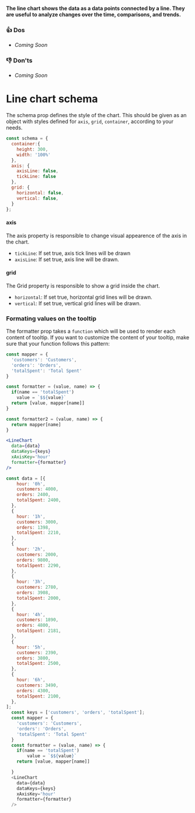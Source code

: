 #### The line chart shows the data as a data points connected by a line. They are useful to analyze changes over the time, comparisons, and trends.

### 👍 Dos
- *Coming Soon*

### 👎 Don'ts
- *Coming Soon*

# Line chart schema
The schema prop defines the style of the chart. This should be given as an object with styles defined for `axis`, `grid`, `container`, according to your needs. 

```js noeditor static
const schema = {
  container:{
    height: 300,
    width: '100%'
  },
  axis: {
    axisLine: false,
    tickLine: false
  },
  grid: {
    horizontal: false,
    vertical: false,
  }
};

```

#### axis
The axis property is responsible to change visual appearence of the axis in the chart.

- `tickLine`: If set true, axis tick lines will be drawn
- `axisLine`: If set true, axis line will be drawn.

#### grid
The Grid property is responsible to show a grid inside the chart.

- `horizontal`: If set true, horizontal grid lines will be drawn.
- `vertical`: If set true, vertical grid lines will be drawn. 

### Formating values on the tooltip

The formatter prop takes a `function` which will be used to render each content of tooltip. If you want to customize the content of your tooltip, make sure that your function follows this pattern:
```jsx noeditor static
const mapper = {
  'customers': 'Customers',
  'orders': 'Orders',
  'totalSpent': 'Total Spent'
}

const formatter = (value, name) => {
  if(name == 'totalSpent')
    value = `$${value}`
  return [value, mapper[name]]
}

const formatter2 = (value, name) => {
  return mapper[name]
}

<LineChart
  data={data}
  dataKeys={keys}
  xAxisKey='hour'
  formatter={formatter}
/>
```

```js
const data = [{
    hour: '0h',
    customers: 4000,
    orders: 2400,
    totalSpent: 2400,
  },
  {
    hour: '1h',
    customers: 3000,
    orders: 1398,
    totalSpent: 2210,
  },
  {
    hour: '2h',
    customers: 2000,
    orders: 9800,
    totalSpent: 2290,
  },
  {
    hour: '3h',
    customers: 2780,
    orders: 3908,
    totalSpent: 2000,
  },
  {
    hour: '4h',
    customers: 1890,
    orders: 4800,
    totalSpent: 2181,
  },
  {
    hour: '5h',
    customers: 2390,
    orders: 3800,
    totalSpent: 2500,
  },
  {
    hour: '6h',
    customers: 3490,
    orders: 4300,
    totalSpent: 2100,
  },
];
  const keys = ['customers', 'orders', 'totalSpent'];
  const mapper = {
    'customers': 'Customers',
    'orders': 'Orders',
    'totalSpent': 'Total Spent'
  }
  const formatter = (value, name) => {
    if(name == 'totalSpent')
        value = `$${value}`
    return [value, mapper[name]]

  }
  <LineChart
    data={data}
    dataKeys={keys}
    xAxisKey='hour'
    formatter={formatter}
  />
```